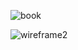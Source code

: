 ![book](https://m.media-amazon.com/images/I/51KEuOa+rmL.jpg)

![wireframe2](https://user-images.githubusercontent.com/73791189/110220403-d315a400-7ec5-11eb-82ec-d34f56a25fe0.png)
